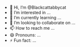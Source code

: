 - 👋 Hi, I’m @Blackcattabbycat
- 👀 I’m interested in ...
- 🌱 I’m currently learning ...
- 💞️ I’m looking to collaborate on ...
- 📫 How to reach me ...
- 😄 Pronouns: ...
- ⚡ Fun fact: ...

<!---
Blackcattabbycat/Blackcattabbycat is a ✨ special ✨ repository because its `README.md` (this file) appears on your GitHub profile.
You can click the Preview link to take a look at your changes.
--->

